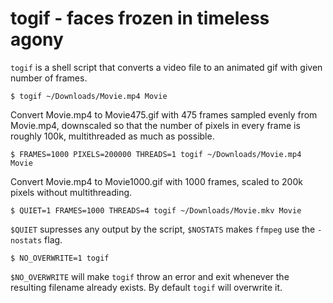 togif - faces frozen in timeless agony
======================================
`togif` is a shell script that converts a video file to an animated gif with
given number of frames.

```
$ togif ~/Downloads/Movie.mp4 Movie
```
Convert Movie.mp4 to Movie475.gif with 475 frames sampled evenly from
Movie.mp4, downscaled so that the number of pixels in every frame is roughly
100k, multithreaded as much as possible.

```
$ FRAMES=1000 PIXELS=200000 THREADS=1 togif ~/Downloads/Movie.mp4 Movie
```
Convert Movie.mp4 to Movie1000.gif with 1000 frames, scaled to 200k pixels
without multithreading.

```
$ QUIET=1 FRAMES=1000 THREADS=4 togif ~/Downloads/Movie.mkv Movie
```
`$QUIET` supresses any output by the script, `$NOSTATS` makes `ffmpeg` use the
`-nostats` flag.

```
$ NO_OVERWRITE=1 togif
```
`$NO_OVERWRITE` will make `togif` throw an error and exit whenever the
resulting filename already exists. By default `togif` will overwrite it.
